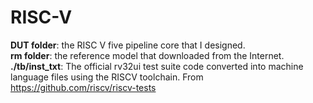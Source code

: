 # RISC-V
**DUT folder**: the RISC V five pipeline core that I designed.  
**rm folder**: the reference model that downloaded from the Internet.  
**./tb/inst_txt**: The official rv32ui test suite code converted into machine language files using the RISCV toolchain. From https://github.com/riscv/riscv-tests
